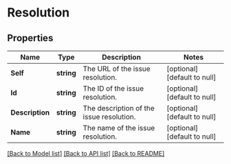 # Resolution

## Properties
Name | Type | Description | Notes
------------ | ------------- | ------------- | -------------
**Self** | **string** | The URL of the issue resolution. | [optional] [default to null]
**Id** | **string** | The ID of the issue resolution. | [optional] [default to null]
**Description** | **string** | The description of the issue resolution. | [optional] [default to null]
**Name** | **string** | The name of the issue resolution. | [optional] [default to null]

[[Back to Model list]](../README.md#documentation-for-models) [[Back to API list]](../README.md#documentation-for-api-endpoints) [[Back to README]](../README.md)

